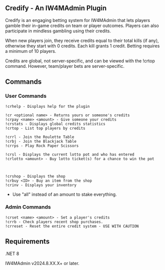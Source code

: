 ## Credify - An IW4MAdmin Plugin

Credify is an engaging betting system for IW4MAdmin that lets players gamble their in-game credits on team or player outcomes. Players can also participate in mindless gambling using their credits.

When new players join, they receive credits equal to their total kills (if any), otherwise they start with 0 credits. Each kill grants 1 credit. Betting requires a minimum of 10 players.

Credits are global, not server-specific, and can be viewed with the !crtop command. However, team/player bets are server-specific.

## Commands
### User Commands

```
!crhelp - Displays help for the plugin

!cr <optional name> - Returns yours or someone's credits
!crpay <name> <amount> - Give someone your credits
!crstats - Displays global credits statistics
!crtop - List top players by credits

!crrl - Join the Roulette Table
!crbj - Join the Blackjack Table
!crrps - Play Rock Paper Scissors

!crsl - Displays the current lotto pot and who has entered
!crlotto <amount> - Buy lotto ticket(s) for a chance to win the pot



!crshop - Displays the shop
!crbuy <ID> - Buy an item from the shop
!crinv - Displays your inventory
```
- Use "all" instead of an amount to stake everything.
  
### Admin Commands
```
!crset <name> <amount> - Set a player's credits
!crrb - Check players recent shop purchases.
!crreset - Reset the entire credit system - USE WITH CAUTION
```

## Requirements
.NET 8

IW4MAdmin v2024.8.XX.X+ or later.
